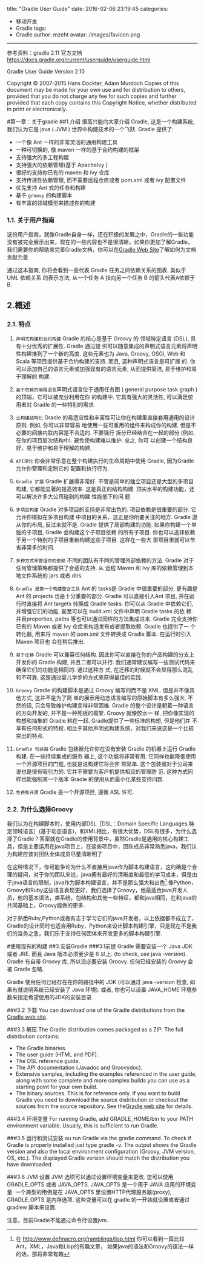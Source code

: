 title: "Gradle User Guide"
date: 2016-02-06 23:19:45
categories:
 - 移动开发
 - Gradle
tags: 
 - Gradle
author: mzeht
avatar: /images/favicon.png
---
参考资料：gradle 2.11 官方文档<https://docs.gradle.org/current/userguide/userguide.html>

Gradle User Guide
Version 2.10

Copyright © 2007-2015 Hans Dockter, Adam Murdoch
Copies of this document may be made for your own use and for distribution to others, provided that you do not charge any fee for such copies and further provided that each copy contains this Copyright Notice, whether distributed in print or electronically.

#第一章：关于gradle
##1.介绍
很高兴能向大家介绍 Gradle, 这是一个构建系统, 我们认为它是 java ( JVM ) 世界中构建技术的一个飞跃.
Gradle 提供了:

- 一个像 Ant 一样的非常灵活的通用构建工具
- 一种可切换的, 像 maven 一样的基于合约构建的框架
- 支持强大的多工程构建
- 支持强大的依赖管理(基于 ApacheIvy )
- 很好的支持你已有的 maven 和 ivy 仓库
- 支持传递性依赖管理, 而不需要远程仓库或者 pom.xml 或者 ivy 配置文件
- 优先支持 Ant 式的任务和构建
- 基于 `groovy` 的构建脚本
- 有丰富的领域模型来描述你的构建


### 1.1. 关于用户指南
这份用户指南，就像Gradle自身一样，还在积极的发展之中，Gradle的一些功能没有被完全展示出来，现在的一些内容也不是很清晰，如果你更加了解Gradle，我们需要你的帮助来完善Gradle文档，你可以在[Gradle Web Site](http://www.gradle.org/contribute)了解如何为文档贡献力量

通过这本指南, 你将会看到一些代表 Gradle 任务之间依赖关系的图表. 类似于 UML 依赖关系
的表示方法, 从一个任务 A 指向另一个任务 B 的箭头代表A依赖于B.

## 2.概述
### 2.1. 特点
1. `声明式构建和合约构建`
Gradle 的核心是基于 Groovy 的 领域特定语言 (DSL), 具有十分优秀的扩展性. Gradle 通过提
供可以随意集成的声明式语言元素将声明性构建推到了一个新的高度. 这些元素也为 Java,
Groovy, OSGi, Web 和Scala 等项目提供基于合约构建的支持. 而且, 这种声明式语言是可扩展
的. 你可以添加自己的语言元素或加强现有的语言元素, 从而提供简洁, 易于维护和易于理解的
构建.

2. `基于依赖的编程语言`声明式语言位于通用任务图 ( general purpose task graph ) 的顶端，它可以被充分利用在你
的构建中. 它具有强大的灵活性, 可以满足使用者对 Gradle 的一些特别的需求.
3. `让构建结构化`
Gradle 的易适应性和丰富性可让你在构建里直接套用通用的设计原则. 例如, 你可以非常容易
地使用一些可重用的组件来构成你的构建. 但是不必要的间接内联内容是不合适的. 不要强行
拆分已经结合在一起的部分 (例如, 在你的项目层次结构中). 避免使构建难以维护. 总之, 你可
以创建一个结构良好，易于维护和易于理解的构建.
4. `API深化`
你会非常乐意在整个构建执行的生命周期中使用 Gradle, 因为Gradle 允许你管理和定制它的
配置和执行行为.
5. `Gradle 扩展`
Gradle 扩展得非常好. 不管是简单的独立项目还是大型的多项目构建, 它都能显著的提高效率.
这是真正的结构构建. 顶尖水平的构建功能，还可以解决许多大公司碰到的构建 性能低下的问
题.
6. `多项目构建`
Gradle 对多项目的支持是非常出色的. 项目依赖是很重要的部分. 它允许你模拟在多项目构建
中项目的关系，这正是你所要关注的地方. Gradle 遵从你的布局, 反过来就不是.
Gradle 提供了局部构建的功能. 如果你构建一个单独的子项目, Gradle 会构建这个子项目依赖
的所有子项目. 你也可以选择依赖于另一个特别的子项目重新构建这些子项目. 这样在一些大
型项目里就可以节省非常多的时间.
7. `多种方式来管理你的依赖`
不同的团队有不同的管理外部依赖的方法. Gradle 对于任何管理策略都提供了合适的支持. 从
远程 Maven 和 Ivy 库的依赖管理到本地文件系统的 jars 或者 dirs.
8. `Gradle 是第一个构建整合工具`
Ant 的 tasks是 Gradle 中很重要的部分, 更有趣是 Ant 的 projects 也是十分重要的部分.
Gradle 可以直接引入Ant 项目, 并在运行时直接将 Ant targets 转换成 Gradle tasks. 你可以从
Gradle 中依赖它们, 并增强它们的功能, 甚至可以在 build.xml 文件中声明 Gradle tasks 的依
赖. 并且properties, paths 等也可以通过同样的方法集成进来.
Gradle 完全支持你已有的 Maven 或者 lvy 仓库来构造发布或者提取依赖. Gradle 也提供了一
个转化器, 用来将 maven 的 pom.xml 文件转换成 Gradle 脚本. 在运行时引入 Maven 项目也
会在稍后推出.
9. `易于迁移`
Gradle 可以兼容任何结构. 因此你可以直接在你的产品构建的分支上开发你的 Gradle 构建,
并且二者可以并行. 我们通常建议编写一些测试代码来确保它们的功能是相同的. 通过这种方
式, 在迁移的时候就不会显得那么混乱和不可靠, 这是通过婴儿学步的方式来获得最佳的实践.
10. `Groovy`
Gradle 的构建脚本是通过 Groovy 编写的而不是 XML. 但是并不像其他方式, 这并不是为了简
单的展示用动态语言编写的原始脚本有多么强大. 不然的话, 只会导致维护构建变得非常困难.
Gradle 的整个设计是朝着一种语言的方向开发的, 并不是一种死板的框架. Groovy 就像胶水一
样, 把你像实现的构想和抽象的 Gradle 粘在一起. Gradle提供了一些标准的构想, 但是他们并
不享有任何形式的特权. 相比于其他声明式构建系统，对我们来说这是一个比较突出的特点.
11. `Gradle 包装器`
Gradle 包装器允许你在没有安装 Gradle 的机器上运行 Gradle 构建. 在一些持续集成的服务
器上, 这个功能将非常有用. 它同样也能降低使用一个开源项目的门槛, 也就是说构建它将会非
常简单. 这个包装器对于公司来说也是很有吸引力的. 它并不需要为客户机提供相应的管理防
范. 这种方式同样也能强制某一个版本 Gradle 的使用从而最小化某些支持问题.
12. `免费和开源`
Gradle 是一个开源项目, 遵循 ASL 许可.

### 2.2. 为什么选择Groovy
我们认为在构建脚本时，使用内部DSL［DSL：Domain Specific Languages,特定领域语言］(基于动态语言)，和XML相比，有很大优势，DSL有很多，为什么选择了Gradle？答案就在Gradle的使用背景中，虽然Gradle是通用的核心构建工具，但是主要运用在java项目上，在这些项目中，团队成员非常熟悉java，我们认为构建应该对团队全体成员尽量清晰明了

在这种情况下，你可能争论为什么不直接用java作为脚本构建语言，这的确是个合理的疑问，对于你的团队来说，java拥有最好的清晰度和最低的学习成本，但是由于java语言的限制，java作为脚本构建语言，并不是那么强大和出色[^hello].像Python，Groovy和Ruby这些语言表现更好，我们选择了Groovy，他最适合java开发人员，他的基本语法，类系统，包结构和其他一些特征，都和java相同，在和java的共同基础上，Groovy能做的更多.

对于熟悉Ruby,Python或者有志于学习它们的java开发者，以上依据都不成立了，Gradle的设计同时也适合用Ruby，Python来设计脚本构建引擎，只是现在不是我们的当务之急，我们乐于支持任何团体来开发更多的脚本构建引擎.



[^hello]: 在 <http://www.defmacro.org/ramblings/lisp.html> 你可以看到一篇比较Ant，XML，Java和Lisp的有趣文章， 如果java的语法和Groovy的语法一样的话，那将非常有趣

#使用现有的构建
##3.安装Gradle
###3.1前提
Gradle 需要安装一个 Java JDK 或者 JRE. 而且 Java 版本必须至少是 6 以上. (to check, use java -version). Gradle 有自带 Groovy 库, 所以没必要安装 Groovy. 任何已经安装的 Groovy 会被 Gradle 忽略.

Gradle 使用任何已经存在在你的路径中的 JDK (可以通过 java -version 检查, 如果有就说明系统已经安装了 Java 环境). 或者, 你也可以设置 JAVA_HOME 环境参数来指定希望使用的JDK的安装目录.

###3.2 下载
You can download one of the Gradle distributions from the [Gradle web site](http://www.gradle.org/downloads).

###3.3 解压
The Gradle distribution comes packaged as a ZIP. The full distribution contains:

- The Gradle binaries.
- The user guide (HTML and PDF).
- The DSL reference guide.
- The API documentation (Javadoc and Groovydoc).
- Extensive samples, including the examples referenced in the user guide, along with some complete and more complex builds you can use as a starting point for your own build.
- The binary sources. This is for reference only. If you want to build Gradle you need to download the source distribution or checkout the sources from the source repository. See the[Gradle web site](http://gradle.org/development/) for details.

###3.4 环境变量
For running Gradle, add GRADLE_HOME/bin to your PATH environment variable. Usually, this is sufficient to run Gradle.

###3.5 运行和测试安装
ou run Gradle via the gradle command. To check if Gradle is properly installed just type gradle -v. The output shows the Gradle version and also the local environment configuration (Groovy, JVM version, OS, etc.). The displayed Gradle version should match the distribution you have downloaded.

###3.6 JVM 设置
JVM 选项可以通过设置环境变量来更改. 您可以使用 GRADLE_OPTS 或者 JAVA_OPTS.
JAVA_OPTS 是一个用于 JAVA 应用的环境变量. 一个典型的用例是在 JAVA_OPTS 里设置HTTP代理服务器(proxy),
GRADLE_OPTS 是内存选项. 这些变量可以在 gradle 的一开始就设置或者通过 gradlew 脚本来设置.

注意，目前Gradle不能通过命令行设置jvm.








